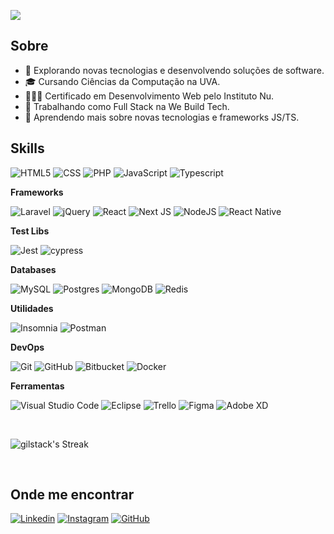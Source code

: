 ![](https://komarev.com/ghpvc/?username=gilstack&color=006bed)

## Sobre

- 🤔 Explorando novas tecnologias e desenvolvendo soluções de software.
- 🎓 Cursando Ciências da Computação na UVA.
- 👨🏻‍💻 Certificado em Desenvolvimento Web pelo Instituto Nu.
- 💼 Trabalhando como Full Stack na We Build Tech.
- 🌱 Aprendendo mais sobre novas tecnologias e frameworks JS/TS.

## Skills

![HTML5](https://img.shields.io/badge/-HTML5-333333?style=flat&logo=HTML5)
![CSS](https://img.shields.io/badge/-CSS-333333?style=flat&logo=CSS3&logoColor=1572B6)
![PHP](https://img.shields.io/badge/php-333333?style=flat&logo=php)
![JavaScript](https://img.shields.io/badge/-JavaScript-333333?style=flat&logo=javascript)
![Typescript](https://shields.io/badge/TypeScript-333333?logo=TypeScript&logoColor=3178C6)

**Frameworks**

![Laravel](https://img.shields.io/badge/laravel-333333?style=flat&logo=laravel)
![jQuery](https://img.shields.io/badge/jquery-333333?style=flat&logo=jquery)
![React](https://img.shields.io/badge/-React-333333?style=flat&logo=react)
![Next JS](https://img.shields.io/badge/Next-333333?style=flat&logo=next.js)
![NodeJS](https://img.shields.io/badge/node.js-333333?style=flat&logo=node.js)
![React Native](https://img.shields.io/badge/-React%20Native-333333?style=flat&logo=react)

**Test Libs**

![Jest](https://img.shields.io/badge/-Jest-333333?style=flat&logo=jest)
![cypress](https://img.shields.io/badge/-cypress-333333?style=flat&logo=cypress)

**Databases**

![MySQL](https://img.shields.io/badge/-MySQL-333333?style=flat&logo=mysql)
![Postgres](https://img.shields.io/badge/postgres-333333?style=flat&logo=postgresql)
![MongoDB](https://img.shields.io/badge/-MongoDB-333333?style=flat&logo=mongodb)
![Redis](https://img.shields.io/badge/Redis-333333?style=flat&logo=redis)

**Utilidades**

![Insomnia](https://img.shields.io/badge/-Insomnia-333333?style=flat&logo=insomnia)
![Postman](https://img.shields.io/badge/-Postman-333333?style=flat&logo=postman)

**DevOps**

![Git](https://img.shields.io/badge/-Git-333333?style=flat&logo=git)
![GitHub](https://img.shields.io/badge/-GitHub-333333?style=flat&logo=github)
![Bitbucket](https://img.shields.io/badge/-Bitbucket-333333?style=flat&logo=bitbucket)
![Docker](https://img.shields.io/badge/-Docker-333333?style=flat&logo=docker)

**Ferramentas**

![Visual Studio Code](https://img.shields.io/badge/-Visual%20Studio%20Code-333333?style=flat&logo=visual-studio-code&logoColor=007ACC)
![Eclipse](https://img.shields.io/badge/-Eclipse-333333?style=flat&logo=eclipse-ide&logoColor=2C2255)
![Trello](https://img.shields.io/badge/-Trello-333333?style=flat&logo=trello&logoColor=007ACC)
![Figma](https://img.shields.io/badge/-Figma-333333?style=flat&logo=figma&logoColor=007ACC)
![Adobe XD](https://img.shields.io/badge/-Adobe%20XD-333333?style=flat&logo=adobe-xd&logoColor=007ACC)

<br/>

![gilstack's Streak](https://github-readme-streak-stats.herokuapp.com/?user=gilstack&theme=tokyonight&hide_border=false)

<br/>

## Onde me encontrar

[![Linkedin](https://img.shields.io/badge/-gilstack-blue?style=flat-square&logo=Linkedin&logoColor=white&link=LINK-DO-SEU-LINKEDIN)](https://www.linkedin.com/in/glmrdev/)
[![Instagram](https://img.shields.io/badge/-glmrdev-red?style=flat-square&logo=Instagram&logoColor=white&link=LINK-DO-SEU-LINKEDIN)](https://www.instagram.com/glmrdev/)
[![GitHub](https://img.shields.io/github/followers/gilstack?label=follow&style=social)](https://github.com/gilstack)

